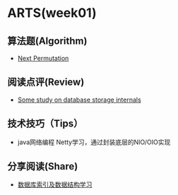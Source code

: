 ARTS(week01)
=====

## 算法题(Algorithm)
* [Next Permutation](https://github.com/puppe7/ARTS/tree/master/LeetCode)



## 阅读点评(Review)
 * [Some study on database storage internals](https://medium.com/@kousiknath/data-structures-database-storage-internals-1f5ed3619d43) 
 
 
 
## 技术技巧（Tips）
* java网络编程
  Netty学习，通过封装底层的NIO/OIO实现
  
## 分享阅读(Share)
* [数据库索引及数据结构学习](http://blog.codinglabs.org/articles/theory-of-mysql-index.html)
  
